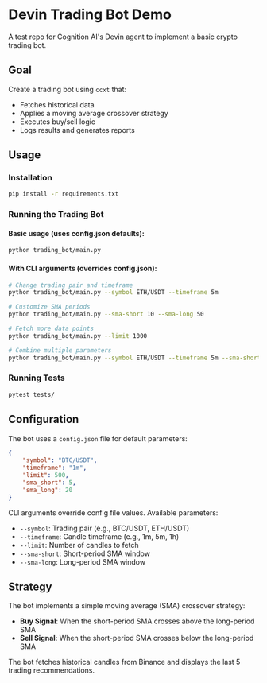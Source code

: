 # Devin Trading Bot Demo

A test repo for Cognition AI's Devin agent to implement a basic crypto trading bot.

## Goal
Create a trading bot using `ccxt` that:
- Fetches historical data
- Applies a moving average crossover strategy
- Executes buy/sell logic
- Logs results and generates reports

## Usage

### Installation
```bash
pip install -r requirements.txt
```

### Running the Trading Bot

#### Basic usage (uses config.json defaults):
```bash
python trading_bot/main.py
```

#### With CLI arguments (overrides config.json):
```bash
# Change trading pair and timeframe
python trading_bot/main.py --symbol ETH/USDT --timeframe 5m

# Customize SMA periods
python trading_bot/main.py --sma-short 10 --sma-long 50

# Fetch more data points
python trading_bot/main.py --limit 1000

# Combine multiple parameters
python trading_bot/main.py --symbol ETH/USDT --timeframe 5m --sma-short 10 --sma-long 30
```

### Running Tests
```bash
pytest tests/
```

## Configuration

The bot uses a `config.json` file for default parameters:
```json
{
    "symbol": "BTC/USDT",
    "timeframe": "1m",
    "limit": 500,
    "sma_short": 5,
    "sma_long": 20
}
```

CLI arguments override config file values. Available parameters:
- `--symbol`: Trading pair (e.g., BTC/USDT, ETH/USDT)
- `--timeframe`: Candle timeframe (e.g., 1m, 5m, 1h)
- `--limit`: Number of candles to fetch
- `--sma-short`: Short-period SMA window
- `--sma-long`: Long-period SMA window

## Strategy
The bot implements a simple moving average (SMA) crossover strategy:
- **Buy Signal**: When the short-period SMA crosses above the long-period SMA
- **Sell Signal**: When the short-period SMA crosses below the long-period SMA

The bot fetches historical candles from Binance and displays the last 5 trading recommendations.
